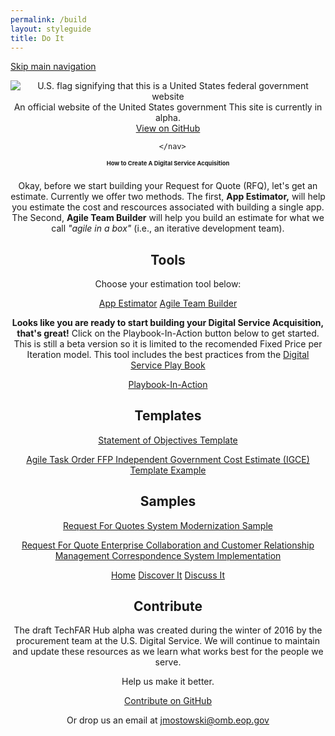 ```yaml
---
permalink: /build
layout: styleguide
title: Do It
---
```


<link rel="stylesheet" href="http://jonmost.github.io/dist/css/main.css">
<link rel="stylesheet" href="http://jonmost.github.io/dist/css/google-fonts.css">
<script src="http://jonmost.github.io/dist/js/components.js"></script>

<a class="skipnav" href="#main-content">Skip main navigation</a>

<header role="banner">

  <div class="usa-disclaimer">
    <div class="usa-grid">
      <span class="usa-disclaimer-official">
        <img class="usa-flag_icon" alt="U.S. flag signifying that this is a United States federal government website" src="{{ site.baseurl }}/jonmost.github.io-V2/assets/img/us_flag_small.png">
        An official website of the United States government
      </span>
      <span class="usa-disclaimer-stage">This site is currently in alpha. </span>
    </div>
  </div>


  <section class="usa-banner">
    <div class="usa-grid">
      <nav>
        <a class="usa-banner-link-top" href="https://github.com/jonmost/jonmost.github.io">View on GitHub</a>
      </nav>
      <div class="usa-banner-content" id="main-content">

<section><section> <section class="usa-banner">
    <div class="usa-grid">
      <nav>
        
      </nav>
<h1>How to Create A Digital Service Acquisition</h1>

Okay, before we start building your Request for Quote (RFQ), let's get an estimate. Currently we offer two methods. The first, <strong>App Estimator,</strong> will help you estimate the cost and rescources associated with building a single app.  The Second, <strong>Agile Team Builder</strong> will help you build an estimate for what we call <em>"agile in a box"</em> (i.e., an iterative development team).

<h2>Tools</h2>
<p>Choose your estimation tool below:</p>

  <div class="button_wrapper">
    <a class="usa-button-hover" type="button" href="https://pre-award.herokuapp.com">App Estimator</a>
    <a class="usa-button-active" type="button" href="https://acquisition-planning-beta.herokuapp.com/agile_estimator">Agile Team Builder</a>
 
  </div>
 <p></p>

<strong>Looks like you are ready to start building your Digital Service Acquisition, that's great!</strong> Click on the Playbook-In-Action button below to get started. This is still a beta version so it is limited to the recomended Fixed Price per Iteration model. This tool includes the best practices from the <a href="https://playbook.cio.gov/">Digital Service Play Book</a>
<p></p>
<div class="button_wrapper">
   <a class="usa-button-big" type="button" href="https://acquisition-planning-beta.herokuapp.com">Playbook-In-Action</a>
  </div>


<p></P>


<h2>Templates</h2>
<P><a href="/assets/DigitalServiceSOO.docx">Statement of Objectives Template</a></P>
<p><a href="/assets/Agile_Task_Order_IGCE_Example_-Sec_508_Remediated.docx">Agile Task Order FFP Independent Government Cost Estimate (IGCE) Template Example</a></p>

 


<h2>Samples</h2>
<p><a href="/assets/Agile%20Task%20Order%20Example.docx">Request For Quotes System Modernization Sample</a></p>
<p><a href="/assets/CRMTaskOrder%20Sample%20DRAFT.docx">Request For Quote Enterprise Collaboration and Customer Relationship Management Correspondence System Implementation</a></p>

 <div class="button_wrapper">
    <a class="usa-button-outline" type="button" href="jonmost.github.io">Home</a>
    <a class="usa-button-outline usa-button-active" type="button" href="jonmost.github.io/learn">Discover It</a>
    <a class="usa-button-outline usa-button-hover" type="button" href="jonmost.github.io/community">Discuss It</a>
     </div>


<section class="usa-section">
  <div class="usa-grid">
    <div class="usa-intro usa-standlast">
      <h2>Contribute</h2>
      <p>The draft TechFAR Hub alpha was created during the winter of 2016 by the procurement team at the U.S. Digital Service. We will continue to maintain and update these resources as we learn what works best for the people we serve.</p>
      <p>Help us make it better.</p>
    </div>
    <div class="usa-cta">
      <a class="usa-button usa-button-secondary" href="https://github.com/jonmost/jonmost.github.io">Contribute on GitHub</a>
    </div>
    <p>Or drop us an email at <a href="mailto:jmostowski@omb.eop.gov">jmostowski@omb.eop.gov</a></p>
  </div>
</section>
